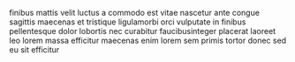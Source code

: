finibus mattis velit luctus a commodo est vitae nascetur ante congue sagittis
maecenas et tristique ligulamorbi orci vulputate in finibus pellentesque dolor
lobortis nec curabitur faucibusinteger placerat laoreet leo lorem massa
efficitur maecenas enim lorem sem primis tortor donec sed eu sit efficitur